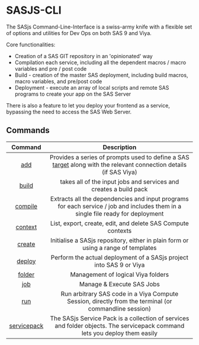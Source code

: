 SASJS-CLI
====================

The SASjs Command-Line-Interface is a swiss-army knife with a flexible set of options and utilities for Dev Ops on both SAS 9 and Viya.

Core functionalities:

* Creation of a SAS GIT repository in an 'opinionated' way
* Compilation each service, including all the dependent macros / macro variables and pre / post code
* Build - creation of the master SAS deployment, including build macros, macro variables, and pre/post code
* Deployment - execute an array of local scripts and remote SAS programs to create your app on the SAS Server

There is also a feature to let you deploy your frontend as a service, bypassing the need to access the SAS Web Server.


## Commands


| Command |Description|
|:-------:|:----:|
|   [add](/add)   | Provides a series of prompts used to define a SAS  [target](https://sasjs.io/glossary#target ) along with the relevant connection details (if SAS Viya) |
|[build](/build)  |takes all of the input jobs and services and creates a build pack|
|[compile](/compile)|Extracts all the dependencies and input programs for each service / job and includes them in a single file ready for deployment|
|[context](/context)|List, export, create, edit, and delete SAS Compute contexts|
|[create](/create)| Initialise a SASjs repository, either in plain form or using a range of templates|
|[deploy](/deploy)|Perform the actual deployment of a SASjs project into SAS 9 or Viya|
|[folder](/folder)|Management of logical Viya folders|
|[job](/job)|Manage & Execute SAS Jobs|
|[run](/run)|Run arbitrary SAS code in a Viya Compute Session, directly from the terminal (or commandline session)|
|[servicepack](/servicepack)|The SASjs Service Pack is a collection of services and folder objects.  The servicepack command lets you deploy them easily|
